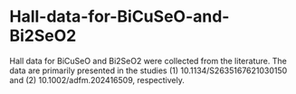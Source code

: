 # Hall-data-for-BiCuSeO-and-Bi2SeO2
Hall data for BiCuSeO and Bi2SeO2 were collected from the literature. The data are primarily presented in the studies (1) 10.1134/S2635167621030150 and (2) 10.1002/adfm.202416509, respectively.
